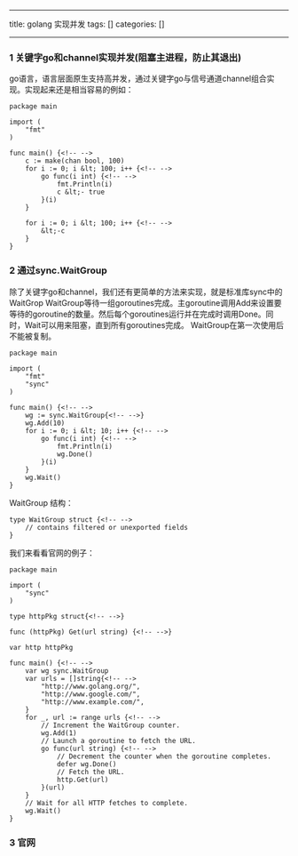 
--- 
title:  golang 实现并发 
tags: []
categories: [] 

---
### 1 关键字go和channel实现并发(阻塞主进程，防止其退出)

go语言，语言层面原生支持高并发，通过关键字go与信号通道channel组合实现。实现起来还是相当容易的例如：

```
package main

import (
	"fmt"
)

func main() {<!-- -->
	c := make(chan bool, 100)
	for i := 0; i &lt; 100; i++ {<!-- -->
		go func(i int) {<!-- -->
			fmt.Println(i)
			c &lt;- true
		}(i)
	}

	for i := 0; i &lt; 100; i++ {<!-- -->
		&lt;-c
	}
}

```

### 2 通过sync.WaitGroup

除了关键字go和channel，我们还有更简单的方法来实现，就是标准库sync中的WaitGrop WaitGroup等待一组goroutines完成。主goroutine调用Add来设置要等待的goroutine的数量。然后每个goroutines运行并在完成时调用Done。同时，Wait可以用来阻塞，直到所有goroutines完成。 WaitGroup在第一次使用后不能被复制。

```
package main

import (
	"fmt"
	"sync"
)

func main() {<!-- -->
	wg := sync.WaitGroup{<!-- -->}
	wg.Add(10)
	for i := 0; i &lt; 10; i++ {<!-- -->
		go func(i int) {<!-- -->
			fmt.Println(i)
			wg.Done()
		}(i)
	}
	wg.Wait()
}

```

WaitGroup 结构：

```
type WaitGroup struct {<!-- -->
	// contains filtered or unexported fields
}

```

我们来看看官网的例子：

```
package main

import (
	"sync"
)

type httpPkg struct{<!-- -->}

func (httpPkg) Get(url string) {<!-- -->}

var http httpPkg

func main() {<!-- -->
	var wg sync.WaitGroup
	var urls = []string{<!-- -->
		"http://www.golang.org/",
		"http://www.google.com/",
		"http://www.example.com/",
	}
	for _, url := range urls {<!-- -->
		// Increment the WaitGroup counter.
		wg.Add(1)
		// Launch a goroutine to fetch the URL.
		go func(url string) {<!-- -->
			// Decrement the counter when the goroutine completes.
			defer wg.Done()
			// Fetch the URL.
			http.Get(url)
		}(url)
	}
	// Wait for all HTTP fetches to complete.
	wg.Wait()
}

```

### 3 官网


